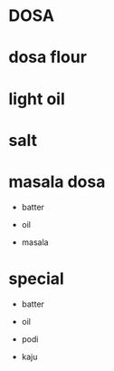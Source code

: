 # DOSA

# dosa flour

# light oil

# salt

# masala dosa

* batter

* oil

* masala

# special

* batter

* oil

* podi

* kaju